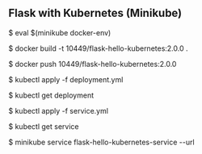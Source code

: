 ## Flask with Kubernetes (Minikube)

$ eval $(minikube docker-env) 

$ docker build -t 10449/flask-hello-kubernetes:2.0.0 . 

$ docker push 10449/flask-hello-kubernetes:2.0.0 
  
$ kubectl apply -f deployment.yml  

$ kubectl get deployment 

$ kubectl apply -f service.yml 

$ kubectl get service 

$ minikube service flask-hello-kubernetes-service --url 


